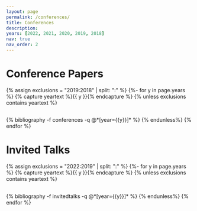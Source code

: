 ```yaml
---
layout: page
permalink: /conferences/
title: Conferences
description:
years: [2022, 2021, 2020, 2019, 2018]
nav: true
nav_order: 2
---
```

<!-- _pages/publications.md -->
<div class="publications">
<h1>Conference Papers</h1>
{% assign exclusions = "2019:2018" | split: ":" %}
{%- for y in page.years %}
	{% capture yeartext %}{{ y }}{% endcapture %}
	{% unless exclusions contains yeartext %}
	  <h2 class="year"></h2>
	  {% bibliography -f conferences -q @*[year={{y}}]* %}
	{% endunless%}
{% endfor %}

<h1>Invited Talks</h1>
{% assign exclusions = "2022:2019" | split: ":" %}
{%- for y in page.years %}
	{% capture yeartext %}{{ y }}{% endcapture %}
	{% unless exclusions contains yeartext %}
	  <h2 class="year"></h2>
	  {% bibliography -f invitedtalks -q @*[year={{y}}]* %}
	{% endunless%}
{% endfor %}

</div>
